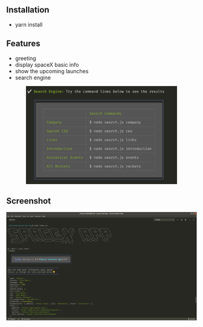 ## Installation

- yarn install

## Features

- greeting
- display spaceX basic info
- show the upcoming launches
- search engine

<p align="center">
  <img src="./docs/search-engine.png" width="400px" title="command-lines">
</p>


## Screenshot

![screenshot](./docs/SpaceX-app.png)
